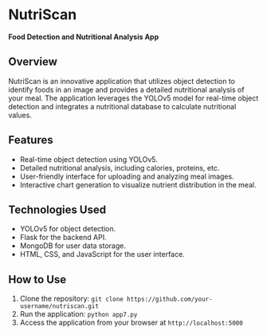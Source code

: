 # NutriScan
**Food Detection and Nutritional Analysis App**

## Overview

NutriScan is an innovative application that utilizes object detection to identify foods in an image and provides a detailed nutritional analysis of your meal. The application leverages the YOLOv5 model for real-time object detection and integrates a nutritional database to calculate nutritional values.

## Features

- Real-time object detection using YOLOv5.
- Detailed nutritional analysis, including calories, proteins, etc.
- User-friendly interface for uploading and analyzing meal images.
- Interactive chart generation to visualize nutrient distribution in the meal.

## Technologies Used

- YOLOv5 for object detection.
- Flask for the backend API.
- MongoDB for user data storage.
- HTML, CSS, and JavaScript for the user interface.

## How to Use

1. Clone the repository: `git clone https://github.com/your-username/nutriscan.git`
3. Run the application: `python app7.py`
4. Access the application from your browser at `http://localhost:5000`


